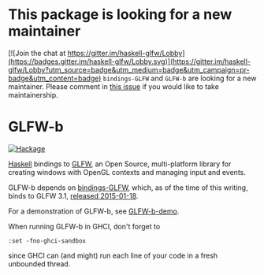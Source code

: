 This package is looking for a new maintainer
============================================

[![Join the chat at https://gitter.im/haskell-glfw/Lobby](https://badges.gitter.im/haskell-glfw/Lobby.svg)](https://gitter.im/haskell-glfw/Lobby?utm_source=badge&utm_medium=badge&utm_campaign=pr-badge&utm_content=badge)
`bindings-GLFW` and `GLFW-b` are looking for a new maintainer. Please comment in [this issue](https://github.com/bsl/bindings-GLFW/issues/39) if you would like to take maintainership.

GLFW-b
======
[![Hackage](https://img.shields.io/hackage/v/GLFW-b.svg)](http://hackage.haskell.org/package/GLFW-b)

[Haskell][1] bindings to [GLFW][2], an Open Source, multi-platform library for
creating windows with OpenGL contexts and managing input and events.

GLFW-b depends on [bindings-GLFW][3], which, as of the time of this writing,
binds to GLFW 3.1, [released 2015-01-18][4].

For a demonstration of GLFW-b, see [GLFW-b-demo][5].

When running GLFW-b in GHCI, don't forget to 

    :set -fno-ghci-sandbox

since GHCI can (and might) run each line of your code in a fresh unbounded 
thread.

[1]: http://www.haskell.org/
[2]: http://www.glfw.org/
[3]: https://github.com/bsl/bindings-GLFW
[4]: http://www.glfw.org/Version-3.1-released.html
[5]: https://github.com/bsl/GLFW-b-demo
